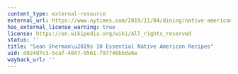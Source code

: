 ```yaml
---
content_type: external-resource
external_url: https://www.nytimes.com/2019/11/04/dining/native-american-recipes-sioux-chef.html
has_external_license_warning: true
license: https://en.wikipedia.org/wiki/All_rights_reserved
status: ''
title: "Sean Sherman\u2019s 10 Essential Native American Recipes"
uid: d024d7c3-5caf-4047-9561-f97746bbda6e
wayback_url: ''
---
```

